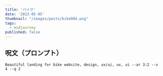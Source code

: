 ```yaml
---
title: 'バイク'
date: '2023-05-05'
thumbnail: "/images/posts/bike004.png"
tags:
  - midjourney
published: false
---
```


## 呪文（プロンプト）
```
Beautiful landing for bike website, design, ux/ui, ux, ui --ar 3:2 --v 4 --q 2
```